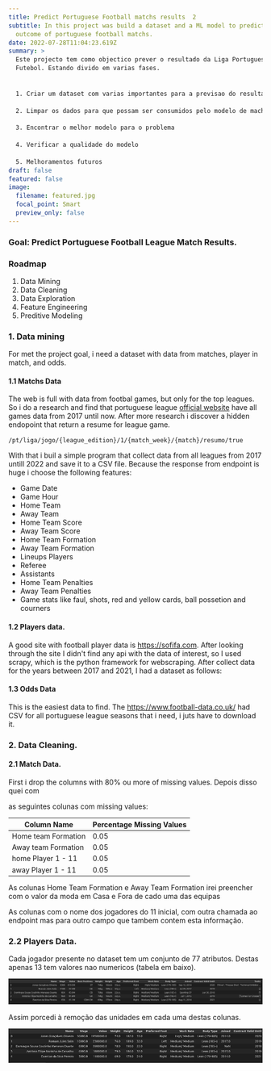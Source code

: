 ```yaml
---
title: Predict Portuguese Football matchs results  2
subtitle: In this project was build a dataset and a ML model to predicted the
  outcome of portuguese football matchs.
date: 2022-07-28T11:04:23.619Z
summary: >
  Este projecto tem como objectico prever o resultado da Liga Portuguesa de
  Futebol. Estando divido em varias fases.


  1. Criar um dataset com varias importantes para a previsao do resultado

  2. Limpar os dados para que possam ser consumidos pelo modelo de machine learning

  3. Encontrar o melhor modelo para o problema

  4. Verificar a qualidade do modelo

  5. Melhoramentos futuros
draft: false
featured: false
image:
  filename: featured.jpg
  focal_point: Smart
  preview_only: false
---
```

### Goal: Predict Portuguese Football League Match Results.

### Roadmap

1. Data Mining
2. Data Cleaning
3. Data Exploration
4. Feature Engineering
5. Preditive Modeling

### 1. Data mining

For met the project goal, i need a dataset with data from matches, player in match, and odds.

#### 1.1 Matchs Data

The web is full with data from footbal games, but only for the top leagues. So i do a research and find that portuguese league [official website](https://ligaportugal.pt) have all games data from 2017 until now. After more research i discover a hidden endopoint that return a resume for league game.

```textile
/pt/liga/jogo/{league_edition}/1/{match_week}/{match}/resumo/true
```

With that i buil a simple program that collect data from all leagues from 2017 untill 2022 and save it to a CSV file. Because the response from endpoint is huge i choose the following features:

* Game Date
* Game Hour
* Home Team
* Away Team
* Home Team Score
* Away Team Score
* Home Team Formation
* Away Team Formation
* Lineups Players
* Referee
* Assistants
* Home Team Penalties
* Away Team Penalties
* Game stats like faul, shots, red and yellow cards, ball possetion and courners

#### 1.2 Players data.

A good site with football player data is <https://sofifa.com>. After looking through the site I didn't find any api with the data of interest, so I used scrapy, which is the python framework for webscraping. After collect data for the years between 2017 and 2021, I had a dataset as follows:

#### 1.3 Odds Data

This is the easiest data to find. The https://www.football-data.co.uk/ had CSV for all portuguese league seasons that i need, i juts have to download it.

### 2. Data Cleaning.

#### 2.1 Match Data.

First i drop the columns with 80% ou more of missing values. Depois disso quei com

as seguintes colunas com missing values:

| Column Name         | Percentage Missing Values |
| ------------------- | ------------------------- |
| Home team Formation | 0.05                      |
| Away team Formation | 0.05                      |
| home Player 1 - 11  | 0.05                      |
| away Player 1 - 11  | 0.05                      |

As colunas Home Team Formation e Away Team Formation irei preencher com o valor da moda em Casa e Fora de cado uma das equipas

As colunas com o nome dos jogadores do 11 inicial, com outra chamada ao endpoint mas para outro campo que tambem contem esta informação.

### 2.2 Players Data.

Cada jogador presente no dataset tem um conjunto de 77 atributos.
Destas apenas 13 tem valores nao numericos (tabela em baixo).

![](player_data_head.png)

Assim porcedi à remoção das unidades em cada uma destas colunas.

![](player_data_clean_head.png)